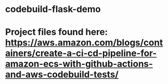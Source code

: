 # codebuild-flask-demo

# Project files found here: https://aws.amazon.com/blogs/containers/create-a-ci-cd-pipeline-for-amazon-ecs-with-github-actions-and-aws-codebuild-tests/
